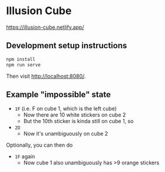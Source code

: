 # Illusion Cube

https://illusion-cube.netlify.app/

## Development setup instructions

```bash
npm install
npm run serve
```

Then visit <http://localhost:8080/>.

## Example "impossible" state

- `1F` (i.e. F on cube 1, which is the left cube)
    - Now there are 10 white stickers on cube 2
    - But the 10th sticker is kinda still on cube 1, so
- `2D`
    - Now it's unambiguously on cube 2

Optionally, you can then do

- `1F` again
    - Now cube 1 also unambiguously has >9 orange stickers
